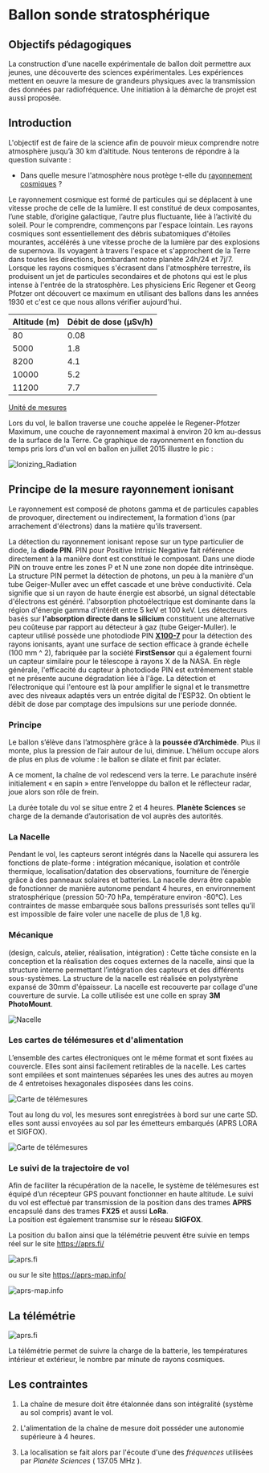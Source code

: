 ﻿# Ballon sonde stratosphérique

## Objectifs pédagogiques
La  construction d'une nacelle expérimentale de ballon doit permettre aux jeunes, une découverte des sciences expérimentales. Les expériences  mettent en oeuvre la mesure de grandeurs physiques avec la transmission des données par radiofréquence.  Une initiation à la démarche de projet est aussi proposée.

## Introduction
 L'objectif  est de faire de la science afin de pouvoir mieux comprendre notre atmosphère jusqu’à 30 km d’altitude. Nous tenterons de répondre à la question suivante :

 - Dans quelle mesure l'atmosphère nous protège t-elle du [rayonnement cosmiques](https://www.sievert-system.org/#Rayonnement)   ?

Le rayonnement cosmique est formé de particules qui se déplacent à une vitesse proche de celle de la lumière. Il est constitué de deux composantes, l’une stable, d’origine galactique, l’autre plus fluctuante, liée à l’activité du soleil.
Pour le comprendre, commençons par l'espace lointain. Les rayons cosmiques sont essentiellement des débris subatomiques d'étoiles mourantes, accélérés à une vitesse proche de la lumière par des explosions de supernova. Ils voyagent à travers l'espace et s'approchent de la Terre
dans toutes les directions, bombardant notre planète 24h/24 et 7j/7.
Lorsque les rayons cosmiques s'écrasent dans l'atmosphère terrestre, ils produisent un jet de particules secondaires et de photons qui est le plus intense à l'entrée de la stratosphère. Les physiciens Eric Regener et Georg Pfotzer ont découvert ce maximum en utilisant des ballons dans les années 1930 et c'est ce que nous allons vérifier aujourd'hui.

|Altitude (m)|  Débit de dose (μSv/h)|
|--|--|
|80  | 0.08 |
|5000  | 1.8 |
|8200  | 4.1 |
|10000  | 5.2 |
|11200  | 7.7 |

 [Unité de mesures](https://www.sievert-system.org/#Mesure)

Lors du vol, le ballon traverse une couche appelée le Regener-Pfotzer Maximum, une couche de rayonnement maximal à environ 20 km au-dessus de la surface de la Terre. Ce graphique de rayonnement en fonction du temps pris lors d'un vol en ballon en juillet 2015 illustre le pic :

![Ionizing_Radiation](/projet_ballon/images/Ionizing_Radiation.png)

## Principe de la mesure rayonnement ionisant

Le rayonnement est composé de photons gamma et de particules capables de provoquer, directement ou indirectement, la formation d'ions (par arrachement d'électrons) dans la matière qu’ils traversent.

La détection du rayonnement ionisant repose  sur un type particulier de diode, la **diode PIN**. PIN pour Positive Intrisic Negative fait référence directement à la manière dont est constitué le composant.  Dans  une diode PIN on trouve entre les zones P et N une zone non dopée dite intrinsèque.  
La structure PIN permet la détection de photons, un peu à la manière d'un tube Geiger-Muller avec un effet cascade et une brève conductivité. Cela signifie que si un rayon de haute énergie est absorbé, un signal détectable d'électrons est généré. l'absorption photoélectrique est dominante dans la région d'énergie gamma d'intérêt entre 5 keV et 100 keV.
Les détecteurs basés sur **l'absorption directe dans le silicium** constituent une alternative  peu coûteuse par rapport au détecteur à gaz (tube Geiger-Muller).
le capteur utilisé possède une photodiode PIN **[X100-7](https://www.first-sensor.com/cms/upload/datasheets/X100-7_THD_5000040.pdf)** pour la détection des rayons ionisants, ayant une surface de section efficace à grande échelle (100 mm ^ 2), fabriquée par la société **FirstSensor** qui a également fourni un capteur similaire pour le télescope à rayons X de la NASA. En règle générale, l'efficacité du capteur à photodiode PIN est extrêmement stable et ne présente aucune dégradation liée à l'âge.
La détection et l’électronique qui l'entoure est là pour amplifier le signal et le transmettre avec des niveaux adaptés vers un entrée digital de l'ESP32. On obtient le débit de dose par comptage des impulsions sur une periode donnée.

### Principe
Le ballon s’élève dans l’atmosphère grâce à la **poussée d’Archimède**. Plus il monte, plus la pression de l’air autour de lui, diminue. L’hélium occupe alors de plus en plus de volume : le ballon se dilate et finit par éclater.

A ce moment, la chaîne de vol redescend vers la terre. Le parachute inséré initialement «  en sapin  » entre l’enveloppe du ballon et le réflecteur radar, joue alors son rôle de frein.

La durée totale du vol se situe entre 2 et 4 heures. **Planète Sciences** se charge de la demande d’autorisation de vol auprès des autorités. 

### La Nacelle
Pendant le vol, les capteurs seront intégrés dans la Nacelle  qui assurera les fonctions de plate-forme : intégration mécanique, isolation et contrôle thermique, localisation/datation des observations, fourniture de l’énergie grâce à des panneaux solaires et batteries.
La nacelle devra être capable de fonctionner de manière autonome pendant 4 heures, en environnement stratosphérique (pression 50-70 hPa, température environ -80°C).
Les contraintes de masse embarquée sous ballons pressurisés sont telles qu’il est impossible de faire voler une nacelle de plus de 1,8 kg.

### Mécanique 
(design, calculs, atelier, réalisation, intégration) : 
Cette tâche consiste en la conception et la réalisation des coques externes de la  nacelle, ainsi que la structure interne permettant l’intégration des capteurs et des différents sous-systèmes. La structure de la nacelle est réalisée en polystyrène expansé de 30mm d'épaisseur.
La nacelle est recouverte par collage d'une couverture de survie. La colle utilisée est une colle en spray **3M PhotoMount**.

![Nacelle](/projet_ballon/images/Nacelle_construction.jpg)

### Les cartes de télémesures et d'alimentation

L’ensemble des cartes électroniques ont le même format et sont fixées au couvercle. Elles sont ainsi facilement retirables de la nacelle. Les cartes sont empilées  et sont maintenues séparées les unes des autres au moyen de 4 entretoises hexagonales disposées dans les coins. 

![Carte de télémesures](/projet_ballon/images/carte_télémesures_2.jpg)

Tout  au  long  du  vol,  les  mesures  sont  enregistrées à bord sur une carte SD. elles  sont aussi envoyées au sol par les émetteurs embarqués (APRS LORA et SIGFOX).


![Carte de télémesures](/projet_ballon/images/carte_télémesures.jpg)

### Le suivi de la trajectoire de vol 

Afin de faciliter la récupération de la nacelle, le système de télémesures est équipé d’un récepteur GPS pouvant fonctionner en haute altitude.
Le suivi du vol est effectué par transmission de la position dans des trames **APRS** encapsulé dans des trames **FX25** et aussi **LoRa**.  
La position est également transmise sur le réseau **SIGFOX**.

La position du ballon ainsi que la télémétrie peuvent être suivie en temps réel sur le site https://aprs.fi/

![aprs.fi](/projet_ballon/images/Capture_aprs.fi.png)

ou sur le site https://aprs-map.info/

![aprs-map.info](/projet_ballon/images/Capture_aprs-map.info.png)

## La télémétrie

![aprs.fi](/projet_ballon/images/Capture_aprs.fi_position.png)

La télémétrie permet de suivre la charge de la batterie, les températures intérieur et extérieur, le nombre par minute de rayons cosmiques. 

## Les contraintes

 1. La chaîne de mesure doit être étalonnée dans son intégralité     (système au sol compris) avant le vol.

 2. L'alimentation de la chaîne de mesure doit posséder une autonomie supérieure à 4 heures.

 3. La localisation se fait alors par l'écoute d'une des _fréquences_ utilisées par  _Planète Sciences_ ( 137.05 MHz ).
 
 

 

